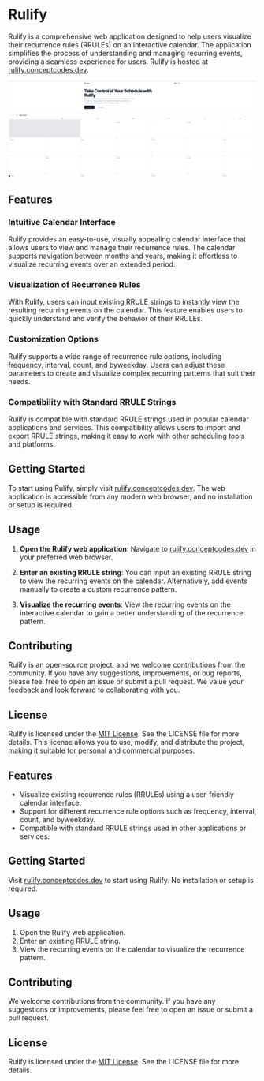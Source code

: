 # Rulify

Rulify is a comprehensive web application designed to help users visualize their recurrence rules (RRULEs) on an interactive calendar. The application simplifies the process of understanding and managing recurring events, providing a seamless experience for users. Rulify is hosted at [rulify.conceptcodes.dev](https://rulify.conceptcodes.dev).

![Rulify Screenshot](./public/screenshot.png)

## Features

### Intuitive Calendar Interface
Rulify provides an easy-to-use, visually appealing calendar interface that allows users to view and manage their recurrence rules. The calendar supports navigation between months and years, making it effortless to visualize recurring events over an extended period.

### Visualization of Recurrence Rules
With Rulify, users can input existing RRULE strings to instantly view the resulting recurring events on the calendar. This feature enables users to quickly understand and verify the behavior of their RRULEs.

### Customization Options
Rulify supports a wide range of recurrence rule options, including frequency, interval, count, and byweekday. Users can adjust these parameters to create and visualize complex recurring patterns that suit their needs.

### Compatibility with Standard RRULE Strings
Rulify is compatible with standard RRULE strings used in popular calendar applications and services. This compatibility allows users to import and export RRULE strings, making it easy to work with other scheduling tools and platforms.

## Getting Started

To start using Rulify, simply visit [rulify.conceptcodes.dev](https://rulify.conceptcodes.dev). The web application is accessible from any modern web browser, and no installation or setup is required.

## Usage

1. **Open the Rulify web application**: Navigate to [rulify.conceptcodes.dev](https://rulify.conceptcodes.dev) in your preferred web browser.

2. **Enter an existing RRULE string**: You can input an existing RRULE string to view the recurring events on the calendar. 
Alternatively, add events manually to create a custom recurrence pattern.

3. **Visualize the recurring events**: View the recurring events on the interactive calendar to gain a better understanding of the recurrence pattern.

## Contributing

Rulify is an open-source project, and we welcome contributions from the community. If you have any suggestions, improvements, or bug reports, please feel free to open an issue or submit a pull request. We value your feedback and look forward to collaborating with you.

## License

Rulify is licensed under the [MIT License](https://opensource.org/licenses/MIT). See the LICENSE file for more details. This license allows you to use, modify, and distribute the project, making it suitable for personal and commercial purposes.

## Features

- Visualize existing recurrence rules (RRULEs) using a user-friendly calendar interface.
- Support for different recurrence rule options such as frequency, interval, count, and byweekday.
- Compatible with standard RRULE strings used in other applications or services.

## Getting Started

Visit [rulify.conceptcodes.dev](https://rulify.conceptcodes.dev) to start using Rulify. 
No installation or setup is required.

## Usage

1. Open the Rulify web application.
2. Enter an existing RRULE string.
4. View the recurring events on the calendar to visualize the recurrence pattern.

## Contributing

We welcome contributions from the community.
If you have any suggestions or improvements, please feel free to open an issue or submit a pull request.

## License

Rulify is licensed under the [MIT License](https://opensource.org/licenses/MIT). See the LICENSE file for more details.
